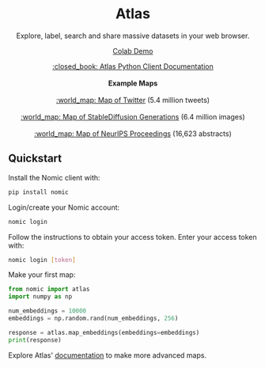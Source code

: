 <h1 align="center">Atlas</h1>
<p align="center">Explore, label, search and share massive datasets in your web browser.</p>

<div align="center">
  <a href="https://colab.research.google.com/drive/1bquOLIaGlu7O_CFc0Wz74HITzWs4UEa4?usp=sharing">Colab Demo</a>
</div>

<p align="center">
  <a href="https://docs.nomic.ai">:closed_book:	 Atlas Python Client Documentation</a> 
  <br> <br>
  <b>Example Maps</b>
  <br> <br>
  <a href="https://atlas.nomic.ai/map/twitter">:world_map: Map of Twitter</a> (5.4 million tweets)
  <br> <br>
  <a href="https://atlas.nomic.ai/map/stablediffusion">:world_map: Map of StableDiffusion Generations</a> (6.4 million images)
  <br> <br>
  <a href="https://atlas.nomic.ai/map/neurips">:world_map: Map of NeurIPS Proceedings</a> (16,623 abstracts)

</p>

## Quickstart

Install the Nomic client with:
```bash
pip install nomic
```

Login/create your Nomic account:
```bash
nomic login
```

Follow the instructions to obtain your access token. Enter your access token with:
```bash
nomic login [token]
```

Make your first map:
```python
from nomic import atlas
import numpy as np

num_embeddings = 10000
embeddings = np.random.rand(num_embeddings, 256)

response = atlas.map_embeddings(embeddings=embeddings)
print(response)
```

Explore Atlas' [documentation](https://docs.nomic.ai) to make more advanced maps.
